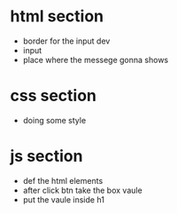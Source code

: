# html section 

- border for the input dev 
- input 
- place where the messege gonna shows 

# css section 

- doing some style 

# js section

- def the html elements
- after click btn take the box vaule 
- put the vaule inside h1